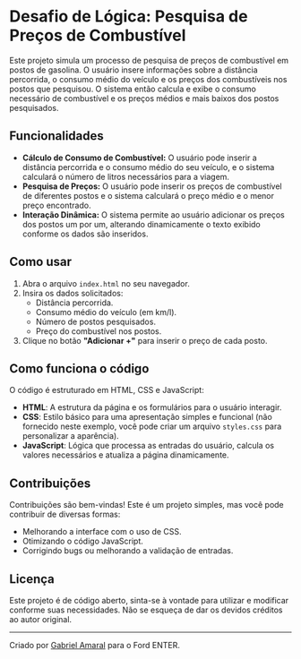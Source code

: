 # Desafio de Lógica: Pesquisa de Preços de Combustível

Este projeto simula um processo de pesquisa de preços de combustível em postos de gasolina. O usuário insere informações sobre a distância percorrida, o consumo médio do veículo e os preços dos combustíveis nos postos que pesquisou. O sistema então calcula e exibe o consumo necessário de combustível e os preços médios e mais baixos dos postos pesquisados.

## Funcionalidades

- **Cálculo de Consumo de Combustível:** O usuário pode inserir a distância percorrida e o consumo médio do seu veículo, e o sistema calculará o número de litros necessários para a viagem.
- **Pesquisa de Preços:** O usuário pode inserir os preços de combustível de diferentes postos e o sistema calculará o preço médio e o menor preço encontrado.
- **Interação Dinâmica:** O sistema permite ao usuário adicionar os preços dos postos um por um, alterando dinamicamente o texto exibido conforme os dados são inseridos.

## Como usar

1. Abra o arquivo `index.html` no seu navegador.
2. Insira os dados solicitados:
    - Distância percorrida.
    - Consumo médio do veículo (em km/l).
    - Número de postos pesquisados.
    - Preço do combustível nos postos.
3. Clique no botão **"Adicionar +"** para inserir o preço de cada posto.

## Como funciona o código

O código é estruturado em HTML, CSS e JavaScript:

- **HTML**: A estrutura da página e os formulários para o usuário interagir.
- **CSS**: Estilo básico para uma apresentação simples e funcional (não fornecido neste exemplo, você pode criar um arquivo `styles.css` para personalizar a aparência).
- **JavaScript**: Lógica que processa as entradas do usuário, calcula os valores necessários e atualiza a página dinamicamente.

## Contribuições

Contribuições são bem-vindas! Este é um projeto simples, mas você pode contribuir de diversas formas:

- Melhorando a interface com o uso de CSS.
- Otimizando o código JavaScript.
- Corrigindo bugs ou melhorando a validação de entradas.

## Licença

Este projeto é de código aberto, sinta-se à vontade para utilizar e modificar conforme suas necessidades. Não se esqueça de dar os devidos créditos ao autor original.

---

Criado por [Gabriel Amaral](https://github.com/amaral-gabriel) para o Ford ENTER.
